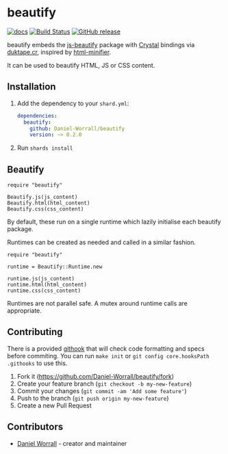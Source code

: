 # beautify

[![docs](https://img.shields.io/badge/docs-latest-green.svg)](https://daniel-worrall.github.io/beautify/)
[![Build Status](https://travis-ci.org/Daniel-Worrall/beautify.svg?branch=master)](https://travis-ci.org/Daniel-Worrall/beautify)
[![GitHub release](https://img.shields.io/github/release/Daniel-Worrall/beautify.svg)](https://github.com/Daniel-Worrall/beautify/releases)

beautify embeds the [js-beautify](https://github.com/beautify-web/js-beautify) package with [Crystal](http://crystal-lang.org) bindings via [duktape.cr](https://github.com/svaarala/duktape), inspired by [html-minifier](https://github.com/sam0x17/html-minifier).

It can be used to beautify HTML, JS or CSS content.

## Installation

1. Add the dependency to your `shard.yml`:

   ```yaml
   dependencies:
     beautify:
       github: Daniel-Worrall/beautify
       version: ~> 0.2.0
   ```

2. Run `shards install`

## Beautify

```crystal
require "beautify"

Beautify.js(js_content)
Beautify.html(html_content)
Beautify.css(css_content)
```

By default, these run on a single runtime which lazily initialise each beautify package.

Runtimes can be created as needed and called in a similar fashion.

```crystal
require "beautify"

runtime = Beautify::Runtime.new

runtime.js(js_content)
runtime.html(html_content)
runtime.css(css_content)
```

Runtimes are not parallel safe. A mutex around runtime calls are appropriate.

## Contributing

There is a provided [githook](https://githooks.com/) that will check code formatting and specs before commiting. You can run `make init` or `git config core.hooksPath .githooks` to use this.

1. Fork it (<https://github.com/Daniel-Worrall/beautify/fork>)
2. Create your feature branch (`git checkout -b my-new-feature`)
3. Commit your changes (`git commit -am 'Add some feature'`)
4. Push to the branch (`git push origin my-new-feature`)
5. Create a new Pull Request

## Contributors

- [Daniel Worrall](https://github.com/Daniel-Worrall) - creator and maintainer